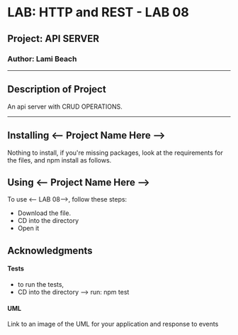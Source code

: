 # LAB: HTTP and REST - LAB 08

## Project: API SERVER

### Author: Lami Beach

---

 


## Description of Project
An api server with CRUD OPERATIONS.


---

## Installing <-- Project Name Here -->
Nothing to install, if you're missing packages, look at the requirements for the files, and npm install as follows.

## Using <-- Project Name Here -->
To use <-- LAB 08-->, follow these steps:
- Download the file.
- CD into the directory
- Open it

## Acknowledgments 



#### Tests

- to run the tests,
- CD into the directory --> run: npm test <name of file>

#### UML
Link to an image of the UML for your application and response to events




